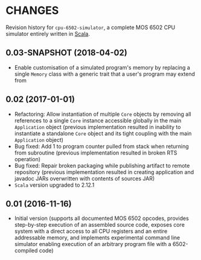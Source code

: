 CHANGES
=======

Revision history for `cpu-6502-simulator`, a complete MOS 6502 CPU simulator entirely written in [Scala](http://www.scala-lang.org/).

0.03-SNAPSHOT (2018-04-02)
--------------------------

* Enable customisation of a simulated program's memory by replacing a single `Memory` class with a generic trait that a user's program may extend from

0.02 (2017-01-01)
-----------------

* Refactoring: Allow instantiation of multiple `Core` objects by removing all references to a single `Core` instance accessible globally in the main `Application` object (previous implementation resulted in inability to instantiate a standalone `Core` object and its tight coupling with the main `Application` object)
* Bug fixed: Add 1 to program counter pulled from stack when returning from subroutine (previous implementation resulted in broken RTS operation)
* Bug fixed: Repair broken packaging while publishing artifact to remote repository (previous implementation resulted in creating application and javadoc JARs overwritten with contents of sources JAR)
* `Scala` version upgraded to 2.12.1

0.01 (2016-11-16)
-----------------

* Initial version (supports all documented MOS 6502 opcodes, provides step-by-step execution of an assembled source code, exposes core system with a direct access to all CPU registers and an entire addressable memory, and implements experimental command line simulator enabling execution of an arbitrary program file with a 6502-compiled code)
